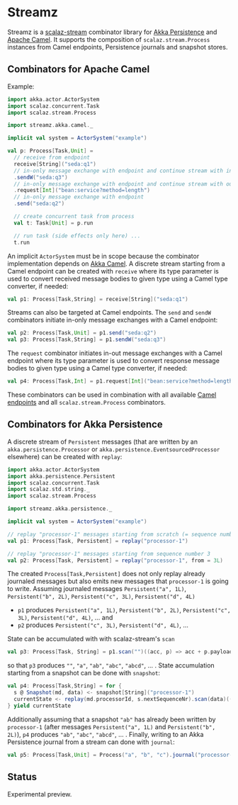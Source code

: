 Streamz
=======

Streamz is a [scalaz-stream](https://github.com/scalaz/scalaz-stream) combinator library for [Akka Persistence](http://doc.akka.io/docs/akka/2.3.3/scala/persistence.html) and [Apache Camel](http://camel.apache.org/). It supports the composition of ``scalaz.stream.Process`` instances from Camel endpoints, Persistence journals and snapshot stores.

Combinators for Apache Camel
----------------------------

Example: 

```scala
import akka.actor.ActorSystem
import scalaz.concurrent.Task
import scalaz.stream.Process

import streamz.akka.camel._

implicit val system = ActorSystem("example")

val p: Process[Task,Unit] =
  // receive from endpoint
  receive[String]("seda:q1")
  // in-only message exchange with endpoint and continue stream with in-message
  .sendW("seda:q3")
  // in-only message exchange with endpoint and continue stream with out-message
  .request[Int]("bean:service?method=length")
  // in-only message exchange with endpoint
  .send("seda:q2")

  // create concurrent task from process
  val t: Task[Unit] = p.run

  // run task (side effects only here) ...
  t.run
```

An implicit ``ActorSystem`` must be in scope  because the combinator implementation depends on [Akka Camel](http://doc.akka.io/docs/akka/2.3.3/scala/camel.html). A discrete stream starting from a Camel endpoint can be created with ``receive`` where its type parameter is used to convert received message bodies to given type using a Camel type converter, if needed:

```scala
val p1: Process[Task,String] = receive[String]("seda:q1")
```

Streams can also be targeted at Camel endpoints. The ``send`` and ``sendW`` combinators initiate in-only message exchanges with a Camel endpoint:

```scala
val p2: Process[Task,Unit] = p1.send("seda:q2")
val p3: Process[Task,String] = p1.sendW("seda:q3")
```
    
The ``request`` combinator initiates in-out message exchanges with a Camel endpoint where its type parameter is used to convert response message bodies to given type using a Camel type converter, if needed:

```scala
val p4: Process[Task,Int] = p1.request[Int]("bean:service?method=length")
```
   
These combinators can be used in combination with all available [Camel endpoints](http://camel.apache.org/components.html) and all ``scalaz.stream.Process`` combinators. 

Combinators for Akka Persistence
--------------------------------

A discrete stream of ``Persistent`` messages (that are written by an ``akka.persistence.Processor`` or ``akka.persistence.EventsourcedProcessor`` elsewhere) can be created with ``replay``: 

```scala
import akka.actor.ActorSystem
import akka.persistence.Persistent
import scalaz.concurrent.Task
import scalaz.std.string._
import scalaz.stream.Process

import streamz.akka.persistence._

implicit val system = ActorSystem("example")

// replay "processor-1" messages starting from scratch (= sequence number 1)
val p1: Process[Task, Persistent] = replay("processor-1")

// replay "processor-1" messages starting from sequence number 3
val p2: Process[Task, Persistent] = replay("processor-1", from = 3L)
```

The created ``Process[Task,Persistent]`` does not only replay already journaled messages but also emits new messages that ``processor-1`` is going to write. Assuming journaled messages  ``Persistent("a", 1L)``, ``Persistent("b", 2L)``, ``Persistent("c", 3L)``, ``Persistent("d", 4L)``
 
- ``p1`` produces ``Persistent("a", 1L)``, ``Persistent("b", 2L)``, ``Persistent("c", 3L)``, ``Persistent("d", 4L)``, ... and 
- ``p2`` produces ``Persistent("c", 3L)``, ``Persistent("d", 4L)``, ... 

State can be accumulated with with scalaz-stream's ``scan``

```scala
val p3: Process[Task, String] = p1.scan("")((acc, p) => acc + p.payload)
```

so that ``p3`` produces ``""``, ``"a"``, ``"ab"``, ``"abc"``, ``"abcd"``, ... . State accumulation starting from a snapshot can be done with ``snapshot``:
 
```scala
val p4: Process[Task,String] = for {
  s @ Snapshot(md, data) <- snapshot[String]("processor-1")
  currentState <- replay(md.processorId, s.nextSequenceNr).scan(data)((acc, p) => acc + p.payload)
} yield currentState
```

Additionally assuming that a snapshot ``"ab"`` has already been written by ``processor-1`` (after messages ``Persistent("a", 1L)`` and ``Persistent("b", 2L)``), ``p4`` produces ``"ab"``, ``"abc"``, ``"abcd"``, ... . Finally, writing to an Akka Persistence journal from a stream can done with ``journal``:

```scala
val p5: Process[Task,Unit] = Process("a", "b", "c").journal("processor-2")
```

Status
------

Experimental preview.
